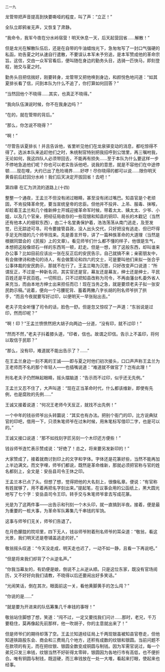     二一九 

   龙管带把声音提高到快要嘶哑的程度，叫了声：“立正！”

   全队立即鸦雀无声，又恢复了肃静。

   “我命令，我军今夜在分水岭宿营！明天休息一天，后天起营回省……解散！”

   但是龙光在解散队伍后，还是在自带的牛油蜡烛光下，急匆匆写了一封口气强硬的私函，劝告夏之时从速自行遣散，不要误认本军未予穷追，是本军赞成他的革命宗旨。这信，交由一众军官看后，便叫随在身边的勤务头目，选骑一匹快马，即刻登程，驰交与夏之时。

   勤务头目把信揣好，刚要转身，龙管带又把他唤到身边，和颜悦色地问道：“如其夏排长看了信，问到本队为什么不追了，你打算如何回答？”

   “当然回他个不晓得……其实，也真正不晓得。”

   “我向队伍演说时候，你不在我身边吗？”

   “在的，就在管带的背后。”

   “那么，你怎说不晓得？”

   “啊！”

   “尽管告诉夏排长！并且告诉他，省里听见他们在龙泉驿变动的消息，都吃惊得不得了。选派本队来追赶他们之时，朱统制官特别把我招呼到公馆里，再三嘱咐我，无论如何，我这四队人必须带回去，不能再有损失……至于本队为什么要这样一步不停地急追他们呢？你也可以老实告诉他吧，说我的意思，就是不容他们在中途停顿……现在哩，大约已出了危险境界……好啰！尽你晓得的都可以说……限你明天黄昏前后赶回分水岭！我们后天决定开拔回省！去吧！”

   第四章 在汇为洪流的道路上(十四)

   整整一个通夜，王孟兰不但没有闭过眼睛，甚至没有闭过嘴巴。知县官是个老顽固，不肯投降革命党，要当宣统皇帝的忠臣。但他并不投井、上吊、服毒、抹喉，却趁着王孟兰和几个维新绅士开城迎接革命军时候，带着太太、姨太太、少爷、小姐，以及几个官亲，把经征局收存的一些现银和知县的铜印、局长的木戳记（当然还有他本人的细软东西），由二十名堂勇保护着，浩浩荡荡从南门逃走，及至发觉，已无踪迹可寻。司令要接管县政，没人出头交代，只好把没有逃走、但已吓得手足无所措的几个师爷找来。先是善言开导，讲了一篇种族革命的大道理（当然是根据同盟会的《民报》上的文章）。看见师爷们什么都不懂的样子，他很是生气，本想把这般像顽石一样的东西骂一顿，赶走。但是一想，除了这般东西，却叫谁来办公事？比如目前应该出一张在反正后的安民告示，自己就搞不来；亲密朋友中，有会做律诗和绝句的诗人，有会做策论和四六的文士，可是要叫他们来拟一张合乎公事体裁的安民韵示，那就不在行了。王孟兰略为沉思，只好改变声口说道：“所谓反正，不过是一种新名词，其实官还是官，幕友还是幕友，绅士还是绅士，平民百姓还是平民百姓。一切照旧，只不过把知县改称为司令，不再由藩台札委外省人来充当，而由本地方绅士出来担任而已！现在当务之急，就是要烦老夫子拟一张安民韵示稿。”说着，便向一个弓腰驼背、蓄着两撇八字长胡的刑名师爷拱了拱手，“而且今夜就要写好过印，以便明天一早张贴出去。”

   老夫子完全听懂了司令的话，脸色一舒。但是忽又惊叹了一声道：“东翁说是过印，然而印呢？”

   “啊！印？”王孟兰愤愤然把大胡子向两边一分道，“没有印，就不过印！”

   “然而不然，”老夫子抖着膝头道，“印者，信也。故谓之印信。告示上不盖印，将何以取信于民耶？”

   “那么，没有印，难道就不能出告示了？……”

   在王孟兰身边一刻不离的王诚——即与夏之时他们初次接头，口口声声称王孟兰为王老师而不名的那个年轻人——也插嘴说道：“难道就不做官了？岂有此理！”

   刑名老夫子仍然眯起眼睛，摇头摆脑道：“告示而不过印，似乎还无先例。”

   王孟兰又忍不住了，大声叫道：“现在正当革命时代，什么都该维新，即使有先例，也是腐败的先例……”

   王诚又接着说道：“何况王老师今天反正，就找不出先例！”

   一个中年的钱谷师爷出头转圜说：“其实也有办法。把别个衙门的印，比方说典狱官的印吧，借用一下，只须朱笔师爷在过朱时候，用朱笔标写借印二字，也是可以的。”

   王诚又接口说道：“那不如找刻字匠另刻一个木印还方便些！”

   钱谷师爷连忙表示赞成说：“好绝了！总之，将来要另发新印的！”

   大家赞成了，接着就商讨到印上的文字和字体。字体还是花篆好些，当然不能再加上半边满文。而文字哩，师爷们都说，既然是革命维新，那就必须把官称与官的姓名都刻上，全文是：安岳县司令王休之印。

   王孟兰本已点了头。但想了想，觉得把他的大名刻上，很像私章。便说：“有官称有姓就够了，用不着再把名字刻出来。”提起笔，在议事会用的公函纸上，黑大圆光地写了七个字：安岳县司令王印。转手交与朱笔师爷拿去写成花篆。

   光是为了这两件事——出告示和刊刻一个木头印，就一直搞到半夜。接着，便是最为重要的一桩大事，为革命军队筹集几千串钱的军饷。

   这事与师爷们无关，师爷们告退了。

   在月色朦胧的院坝里，四下无人，钱谷师爷附着刑名师爷的耳朵道：“敬翁，看这光景，我们明天还是卷铺盖逃走的好。”

   敬翁摇头叹道：“今天没走成，明天走也迟了，一动不如一静，且看一下再说吧。”

   “但是将来我们却背了个从逆名声。”

   “你我当幕友的，有奶便是娘，倒说不上从逆从顺。只是这位东家，既没有官场阅历，又不好好向我们请教，不晓得以后还要闹出好多笑话。”

   “光闹笑话，倒在其次，眼面前这一关，看他黄脚黄手的怎么闯？”

   “你说的是……”

   “就是要为开进来的队伍筹集几千串钱的事呀！”

   敬翁站住脚想了想，笑道：“闯不过，一定又要找我们问计……那时，老兄，千万要稳住，莫再像起先前那样，他一吹胡子，你的主意就出来了！”

   但是师爷们的期待却落了空。王孟兰知道经征局上千两现银虽被知县官卷走，但他知道铁路股东会、商会和三费局几个地方，还积有成数的纹银和银圆。当前问题不在款项的有无，而在把纹银、银圆全数变成铜圆与制钱。因为军需官说过，每一个弟兄只发三串钱，纹银当然不好斫得太零碎，银圆因为各地行市有高低，也不便折合。唯有铜圆与制钱，既逗硬，而三串钱放在一处一大堆，看起来打眼，使起来也经事。

